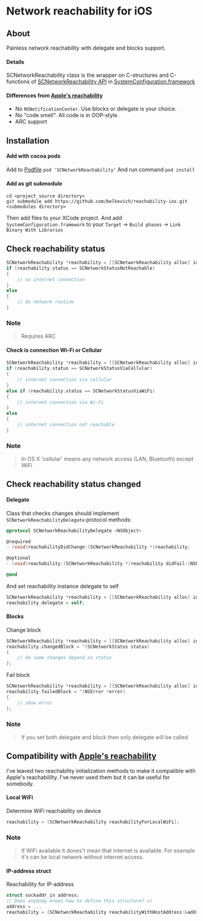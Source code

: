 Network reachability for iOS
============

## About
Painless network reachability with delegate and blocks support. 

#### Details 
SCNetworkReachability class is the wrapper on C-structures and C-functions of [SCNetworkReachability API](https://developer.apple.com/library/mac/#documentation/SystemConfiguration/Reference/SCNetworkReachabilityRef/Reference/reference.html#//apple_ref/doc/uid/TP40007260) in [SystemConfiguration.framework](https://developer.apple.com/library/mac/#documentation/Networking/Reference/SysConfig/_index.html#//apple_ref/doc/uid/TP40001027)

#### Differences from [Apple's reachability](http://developer.apple.com/library/ios/#samplecode/Reachability/Introduction/Intro.html)
* No `NSNotificationCenter`. Use blocks or delegate is your choice.
* No "code smell". All code is in OOP-style.
* ARC support

## Installation
#### Add with cocoa pods
Add to [Podfile](https://github.com/CocoaPods/CocoaPods/wiki/A-Podfile)
`pod 'SCNetworkReachability'`
And run command
`pod install`

#### Add as git submodule
	cd <project source directory>
	git submodule add https://github.com/belkevich/reachability-ios.git <submodules directory>

Then add files to your XCode project. And add `SystemConfiguration.framework` 
to your `Target` -> `Build phases` -> `Link Binary With Libraries`

## Check reachability status
```objective-c
SCNetworkReachability *reachability = [[SCNetworkReachability alloc] initWithHostName:@"www.github.com"];
if (reachability.status == SCNetworkStatusNotReachable)
{
  	// no internet connection
} 
else
{
  	// do network routine
}
```
### Note
> Requires ARC

#### Check is connection Wi-Fi or Cellular
``` objective-c
SCNetworkReachability *reachability = [[SCNetworkReachability alloc] initWithHostName:@"www.github.com"];
if (reachability.status == SCNetworkStatusViaCellular)
{
  	// internet connection via cellular
} 
else if (reachability.status == SCNetworkStatusViaWiFi)
{
  	// internet connection via Wi-Fi 
}
else
{
    // internet connection not reachable
}
```
### Note
> In OS X 'cellular' means any network access (LAN, Bluetooth) except WiFi

## Check reachability status changed
#### Delegate
Class that checks changes should implement `SCNetworkReachabilityDelegate` protocol methods:
``` objective-c
@protocol SCNetworkReachabilityDelegate <NSObject>

@required
- (void)reachabilityDidChange:(SCNetworkReachability *)reachability;

@optional
- (void)reachability:(SCNetworkReachability *)reachability didFail:(NSError *)error;

@end
```

And set reachability instance delegate to self
``` objective-c
SCNetworkReachability *reachability = [[SCNetworkReachability alloc] initWithHostName:@"www.github.com"];
reachability.delegate = self;
```

#### Blocks
Change block
``` objective-c
SCNetworkReachability *reachability = [[SCNetworkReachability alloc] initWithHostName:@"www.github.com"];
reachability.changedBlock = ^(SCNetworkStatus status)
{
    // do some changes depend on status
};

```

Fail block
``` objective-c
SCNetworkReachability *reachability = [[SCNetworkReachability alloc] initWithHostName:@"www.github.com"];
reachability.failedBlock = ^(NSError *error)
{
    // show error
};
```

### Note
> If you set both delegate and block then only delegate will be called

## Compatibility with [Apple's reachability](http://developer.apple.com/library/ios/#samplecode/Reachability/Introduction/Intro.html)

I've leaved two reachability initialization methods to make it compatible with Apple's reachabililty. I've never used them but it can be useful for somebody.

#### Local WiFi
Determine WiFi reachability on device
```objective-c
reachability = [SCNetworkReachability reachabilityForLocalWiFi];
```

### Note
> If WiFi available it dones't mean that internet is available. For example it's can be local network without internet access.

#### IP-address struct
Reachability for IP-address
```objective-c
struct sockaddr_in address;
// Does anybody knows how to define this structure? =)
address = ...
reachability = [SCNetworkReachability reachabilityWithHostAddress:&address];
```
